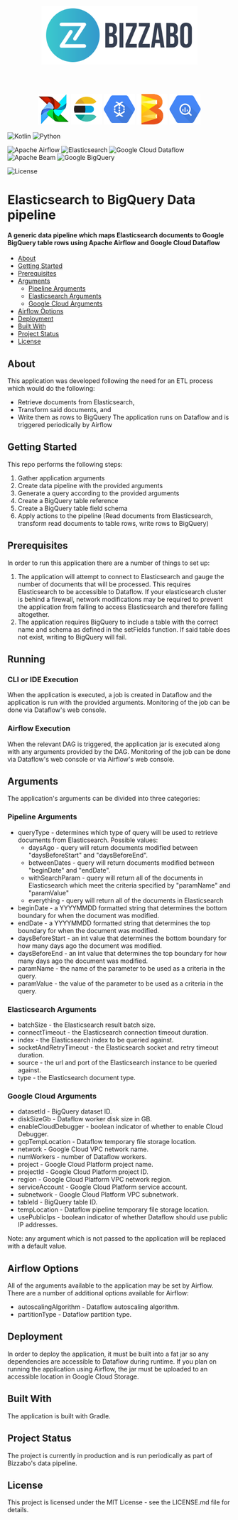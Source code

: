 <p align="center"><img width="350" src="img/bizzabo.svg"></p>

<br>
<br>
<p align="center">
  <img src="img/airflow.png" width="70" />
  <img src="img/elasticsearch.png" width="70" /> 
  <img src="img/dataflow.png" width="70" />
  <img src="img/beam.png" width="70" />
  <img src="img/bigquery.png" width="70" />
</p>

![Kotlin](https://img.shields.io/badge/Kotlin-1.3-green.svg)
![Python](https://img.shields.io/badge/python-v3-green.svg)

![Apache Airflow](https://img.shields.io/badge/Apache_Airflow-blue.svg)
![Elasticsearch](https://img.shields.io/badge/Elasticsearch-blue.svg)
![Google Cloud Dataflow](https://img.shields.io/badge/Google_Cloud_Dataflow-blue.svg)
![Apache Beam](https://img.shields.io/badge/Apache_Beam-blue.svg)
![Google BigQuery](https://img.shields.io/badge/Google_BigQuery-blue.svg)

![License](https://img.shields.io/badge/license-MIT-yellow.svg)

# Elasticsearch to BigQuery Data pipeline
#### A generic data pipeline which maps Elasticsearch documents to Google BigQuery table rows using Apache Airflow and Google Cloud Dataflow

* [About](#about)
* [Getting Started](#getting-started)
* [Prerequisites](#prerequisites)
* [Arguments](#arguments)
  * [Pipeline Arguments](#pipeline-arguments)
  * [Elasticsearch Arguments](#elasticsearch-arguments)
  * [Google Cloud Arguments](#google-cloud-arguments)
* [Airflow Options](#airflow-options)
* [Deployment](#deployment)
* [Built With](#built-with)
* [Project Status](#project-status)
* [License](#license)

## About
This application was developed following the need for an ETL process which would do the following:
* Retrieve documents from Elasticsearch,
* Transform said documents, and 
* Write them as rows to BigQuery
The application runs on Dataflow and is triggered periodically by Airflow

## Getting Started
This repo performs the following steps:
1. Gather application arguments
2. Create data pipeline with the provided arguments
3. Generate a query according to the provided arguments
4. Create a BigQuery table reference
5. Create a BigQuery table field schema
6. Apply actions to the pipeline (Read documents from Elasticsearch, transform read documents to table rows, write rows to BigQuery)

## Prerequisites
In order to run this application there are a number of things to set up:
1. The application will attempt to connect to Elasticsearch and gauge the number of documents that will be processed. 
This requires Elasticsearch to be accessible to Dataflow.
If your elasticsearch cluster is behind a firewall, network modifications may be required to prevent the application from falling to access Elasticsearch and therefore falling altogether.
2. The application requires BigQuery to include a table with the correct name and schema as defined in the setFields function.
If said table does not exist, writing to BigQuery will fail.

## Running
### CLI or IDE Execution

When the application is executed, a job is created in Dataflow and the application is run with the provided arguments.
Monitoring of the job can be done via Dataflow's web console.  
### Airflow Execution
When the relevant DAG is triggered, the application jar is executed along with any arguments provided by the DAG.
Monitoring of the job can be done via Dataflow's web console or via Airflow's web console.

## Arguments
The application's arguments can be divided into three categories:
### Pipeline Arguments
* queryType - determines which type of query will be used to retrieve documents from Elasticsearch.
Possible values: 
    * daysAgo - query will return documents modified between "daysBeforeStart" and "daysBeforeEnd".
    * betweenDates - query will return documents modified between "beginDate" and "endDate".
    * withSearchParam - query will return all of the documents in Elasticsearch which meet the criteria specified by "paramName" and "paramValue"
    * everything - query will return all of the documents in Elasticsearch
* beginDate - a YYYYMMDD formatted string that determines the bottom boundary for when the document was modified.
* endDate - a YYYYMMDD formatted string that determines the top boundary for when the document was modified.
* daysBeforeStart - an int value that determines the bottom boundary for how many days ago the document was modified.
* daysBeforeEnd - an int value that determines the top boundary for how many days ago the document was modified.
* paramName - the name of the parameter to be used as a criteria in the query.
* paramValue - the value of the parameter to be used as a criteria in the query.

### Elasticsearch Arguments
* batchSize - the Elasticsearch result batch size.
* connectTimeout - the Elasticsearch connection timeout duration.
* index - the Elasticsearch index to be queried against.
* socketAndRetryTimeout - the Elasticsearch socket and retry timeout duration.
* source - the url and port of the Elasticsearch instance to be queried against.
* type - the Elasticsearch document type.

### Google Cloud Arguments
* datasetId - BigQuery dataset ID.
* diskSizeGb - Dataflow worker disk size in GB.
* enableCloudDebugger - boolean indicator of whether to enable Cloud Debugger.
* gcpTempLocation - Dataflow temporary file storage location.
* network - Google Cloud VPC network name.
* numWorkers - number of Dataflow workers.
* project - Google Cloud Platform project name.
* projectId - Google Cloud Platform project ID.
* region - Google Cloud Platform VPC network region.
* serviceAccount - Google Cloud Platform service account.
* subnetwork - Google Cloud Platform VPC subnetwork.
* tableId - BigQuery table ID.
* tempLocation - Dataflow pipeline temporary file storage location.
* usePublicIps - boolean indicator of whether Dataflow should use public IP addresses.

Note: any argument which is not passed to the application will be replaced with a default value.

## Airflow Options
All of the arguments available to the application may be set by Airflow. There are a number of additional options available for Airflow:
* autoscalingAlgorithm - Dataflow autoscaling algorithm.
* partitionType - Dataflow partition type.

## Deployment
In order to deploy the application, it must be built into a fat jar so any dependencies are accessible to Dataflow during runtime.
If you plan on running the application using Airflow, the jar must be uploaded to an accessible location in Google Cloud Storage.

## Built With
The application is built with Gradle.

## Project Status
The project is currently in production and is run periodically as part of Bizzabo's data pipeline.
  
## License
This project is licensed under the MIT License - see the LICENSE.md file for details.
